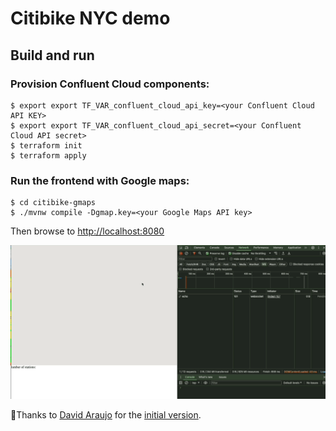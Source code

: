 Citibike NYC demo
================================================================

## Build and run

### Provision Confluent Cloud components:

```shell
$ export export TF_VAR_confluent_cloud_api_key=<your Confluent Cloud API KEY>
$ export export TF_VAR_confluent_cloud_api_secret=<your Confluent Cloud API secret>
$ terraform init 
$ terraform apply 
```

### Run the frontend with Google maps:

```shell
$ cd citibike-gmaps
$ ./mvnw compile -Dgmap.key=<your Google Maps API key>
```

Then browse to  [http://localhost:8080](http://localhost:8080)

![maps](./citibike.gif)

🙏Thanks to [David Araujo](https://github.com/davidaraujo) for the [initial version](https://github.com/davidaraujo/citibike).